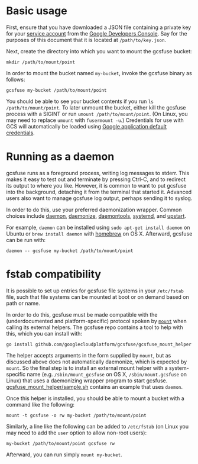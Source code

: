 # Basic usage

First, ensure that you have downloaded a JSON file containing a private key for
your [service account][] from the [Google Developers Console][console]. Say for
the purposes of this document that it is located at `/path/to/key.json`.

[service account]: https://cloud.google.com/storage/docs/authentication#service_accounts
[console]: https://console.developers.google.com

Next, create the directory into which you want to mount the gcsfuse bucket:

    mkdir /path/to/mount/point

In order to mount the bucket named `my-bucket`, invoke the gcsfuse binary
as follows:

    gcsfuse my-bucket /path/to/mount/point

You should be able to see your bucket contents if you run `ls
/path/to/mount/point`. To later unmount the bucket, either kill the gcsfuse
process with a SIGINT or run `umount /path/to/mount/point`. (On Linux, you may
need to replace `umount` with `fusermount -u`.) Credentials for use with GCS
will automatically be loaded using [Google application default
credentials][app-default-credentials].

[app-default-credentials]: https://developers.google.com/identity/protocols/application-default-credentials#howtheywork


# Running as a daemon

gcsfuse runs as a foreground process, writing log messages to stderr. This
makes it easy to test out and terminate by pressing Ctrl-C, and to redirect its
output to where you like. However, it is common to want to put gcsfuse into the
background, detaching it from the terminal that started it. Advanced users also
want to manage gcsfuse log output, perhaps sending it to syslog.

In order to do this, use your preferred daemonization wrapper. Common choices
include [daemon][], [daemonize][], [daemontools][], [systemd][], and
[upstart][].

[daemon]: http://libslack.org/daemon/
[daemonize]: http://software.clapper.org/daemonize/
[daemontools]: http://cr.yp.to/daemontools.html
[systemd]: http://www.freedesktop.org/wiki/Software/systemd/
[upstart]: http://upstart.ubuntu.com/

For example, `daemon` can be installed using `sudo apt-get install daemon` on
Ubuntu or `brew install daemon` with [homebrew][] on OS X. Afterward, gcsfuse
can be run with:

    daemon -- gcsfuse my-bucket /path/to/mount/point

[homebrew]: http://brew.sh/


# fstab compatibility

It is possible to set up entries for gcsfuse file systems in your `/etc/fstab`
file, such that file systems can be mounted at boot or on demand based on path
or name.

In order to do this, gcsfuse must be made compatible with the (underdocumented
and platform-specific) protocol spoken by [`mount`][mount] when calling its
external helpers. The gcsfuse repo contains a tool to help with this, which you
can install with:

    go install github.com/googlecloudplatform/gcsfuse/gcsfuse_mount_helper

[mount]: http://linux.die.net/man/8/mount

The helper accepts arguments in the form supplied by `mount`, but as discussed
above does not automatically daemonize, which is expected by `mount`. So the
final step is to install an external mount helper with a system-specific name
(e.g. `/sbin/mount_gcsfuse` on OS X, `/sbin/mount.gcsfuse` on Linux) that uses
a daemonizing wrapper program to start gcsfuse.
[gcsfuse_mount_helper/sample.sh][] contains an example that uses `daemon`.

[gcsfuse_mount_helper/sample.sh]: /gcsfuse_mount_helper/sample.sh

Once this helper is installed, you should be able to mount a bucket with a
command like the following:

    mount -t gcsfuse -o rw my-bucket /path/to/mount/point

Similarly, a line like the following can be added to `/etc/fstab` (on Linux you
may need to add the `user` option to allow non-root users):

    my-bucket /path/to/mount/point gcsfuse rw

Afterward, you can run simply `mount my-bucket`.
